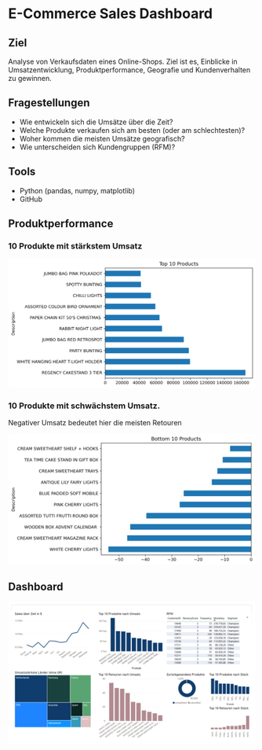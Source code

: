 # E-Commerce Sales Dashboard

## Ziel
Analyse von Verkaufsdaten eines Online-Shops. Ziel ist es, Einblicke in Umsatzentwicklung, Produktperformance, Geografie und Kundenverhalten zu gewinnen.

## Fragestellungen
- Wie entwickeln sich die Umsätze über die Zeit?
- Welche Produkte verkaufen sich am besten (oder am schlechtesten)?
- Woher kommen die meisten Umsätze geografisch?
- Wie unterscheiden sich Kundengruppen (RFM)?

## Tools
- Python (pandas, numpy, matplotlib)
- GitHub

## Produktperformance
### 10 Produkte mit stärkstem Umsatz

![Top 10 Produkte](output/top_ten.png)  

### 10 Produkte mit schwächstem Umsatz.
Negativer Umsatz bedeutet hier die meisten Retouren  

![Bottom 10 Produkte](output/bot_ten.png)


## Dashboard
![Insights Dashboard](output/dashboard.png)